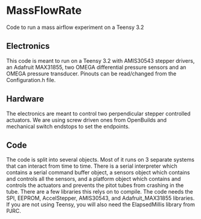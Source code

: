 # MassFlowRate
Code to run a mass airflow experiment on a Teensy 3.2

## Electronics
This code is meant to run on a Teensy 3.2 with AMIS30543 stepper drivers, an Adafruit MAX31855, two OMEGA differential pressure sensors and an OMEGA pressure transducer. Pinouts can be read/changed from the Configuration.h file.

## Hardware
The electronics are meant to control two perpendicular stepper controlled actuators. We are using screw driven ones from OpenBuilds and mechanical switch endstops to set the endpoints.

## Code
The code is split into several objects. Most of it runs on 3 separate systems that can interact from time to time. There is a serial interpreter which contains a serial command buffer object, a sensors object which contains and controls all the sensors, and a platform object which contains and controls the actuators and prevents the pitot tubes from crashing in the tube.
There are a few libraries this relys on to compile. The code needs the SPI, EEPROM, AccelStepper, AMIS30543, and Adafruit_MAX31855 libraries. If you are not using Teensy, you will also need the ElapsedMillis library from PJRC.
